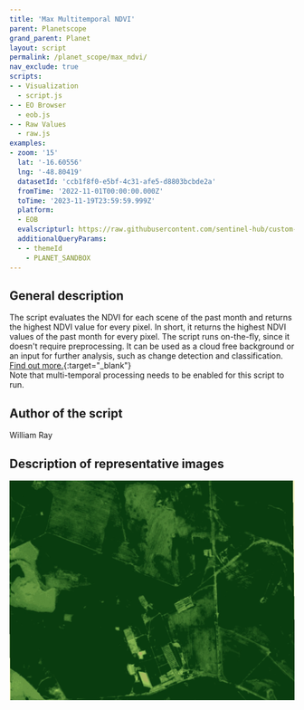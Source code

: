 ```yaml
---
title: 'Max Multitemporal NDVI'
parent: Planetscope
grand_parent: Planet
layout: script
permalink: /planet_scope/max_ndvi/
nav_exclude: true
scripts:
- - Visualization
  - script.js
- - EO Browser
  - eob.js
- - Raw Values
  - raw.js
examples:
- zoom: '15'
  lat: '-16.60556'
  lng: '-48.80419'
  datasetId: 'ccb1f8f0-e5bf-4c31-afe5-d8803bcbde2a'
  fromTime: '2022-11-01T00:00:00.000Z'
  toTime: '2023-11-19T23:59:59.999Z'
  platform:
  - EOB
  evalscripturl: https://raw.githubusercontent.com/sentinel-hub/custom-scripts/master/planet_scope/max_ndvi/script.js
  additionalQueryParams:
  - - themeId
    - PLANET_SANDBOX
---
```


## General description

The script evaluates the NDVI for each scene of the past month and returns the highest NDVI value for every pixel. In short, it returns the highest NDVI values of the past month for every pixel. The script runs on-the-fly, since
it doesn't require preprocessing. It can be used as a cloud free background or an input for further analysis, such as change detection and classification. [Find out more.](https://www.sentinel-hub.com/max_service){:target="_blank"}  
Note that multi-temporal processing needs to be enabled for this script to run.

## Author of the script

William Ray

## Description of representative images

![figure 1](fig/fig1.png)



